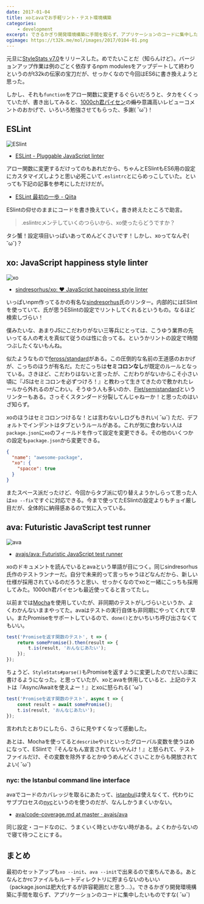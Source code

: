 ```yaml
---
date: 2017-01-04
title: xoとavaでお手軽リント・テスト環境構築
categories: 
    - development
excerpt: できるかぎり開発環境構築に手間を取らず、アプリケーションのコードに集中したいものですな(˘ω˘)
ogimage: https://t32k.me/mol/images/2017/0104-01.png
---
```


元旦に[StyleStats v7.0](https://github.com/t32k/stylestats/releases/tag/v7.0.0)をリリースした。めでたいことだ（知らんけど）。バージョンアップ作業は例のごとく依存するnpm modulesをアップデートして終わりというのがt32kの伝家の宝刀だが、せっかくなので今回はES6に書き換えようと思った。

しかし、それも`function`をアロー関数に変更するぐらいだろうと、タカをくくっていたが、書き出してみると、[1000ch君パイセン](https://1000ch.net/)の~~煽り~~意識高いレビューコメントのおかげで、いろいろ勉強させてもらった、多謝( ˘ω˘)！

## ESLint

![ESlint](/mol/images/2017/0104-00.png)

- [ESLint \- Pluggable JavaScript linter](http://eslint.org/)

アロー関数に変更するだけってのもあれだから、ちゃんとESlintもES6用の設定にカスタマイズしようと思い必死こいて`.eslintrc`とにらめっこしていた。といっても下記の記事を参考にしただけだが。

- [ESLint 最初の一歩 \- Qiita](http://qiita.com/mysticatea/items/f523dab04a25f617c87d)

ESlintの仰せのままにコードを書き換えていく。書き終えたところで助言。

> .eslintrcメンテしていくのつらいから、xo使ったらどうですか？

タシ蟹！設定項目いっぱいあってめんどくさいです！しかし、xoってなんぞ( ˘ω˘)？

## xo: JavaScript happiness style linter

![xo](/mol/images/2017/0104-01.png)

- [sindresorhus/xo: ❤️ JavaScript happiness style linter](https://github.com/sindresorhus/xo)

いっぱいnpm作ってるかの有名な[sindresorhus](https://github.com/sindresorhus)氏のリンター。内部的にはESlintを使っていて、氏が思うESlintの設定でリントしてくれるというもの。なるほど検索しづらい！

僕みたいな、あまりJSにこだわりがない三等兵にとっては、こうゆう業界の先いってる人の考えを真似て従うのは性に合ってる。というかリントの設定で時間つぶしたくないもんね。

似たようなもので[feross/standard](https://github.com/feross/standard)がある。この圧倒的な名前の王道感のおかげが、こっちのほうが有名だ。ただこっちは**セミコロンなし**が既定のルールとなっている。さきほど、こだわりはないと言ったが、こだわりがないからこそ小さい頃に『JSはセミコロンを必ずつけろ！』と教わって生きてきたので敷かれたレールから外れるのがこわい。そうゆう人も多いのか、[Flet/semistandard](https://github.com/Flet/semistandard)というリンターもある。さっそくスタンダード分裂してんじゃねーか！と思ったのはいざ知らず。

xoのほうはセミコロンつけるな！とは言わないしログもきれい( ˘ω˘) ただ、デフォルトでインデントはタブというルールがある。これが気に食わない人は`package.json`に`xo`のフィールドを作って設定を変更できる。その他のいくつかの設定も`package.json`から変更できる。

```json
{
  "name": "awesome-package",
  "xo": {
    "spacce": true
  }
}
```

またスペース派だったけど、今回からタブ派に切り替えようかしらって思った人は`xo --fix`ですぐに対応できる。今まで使ってたESlintの設定よりもチョイ厳し目だが、全体的に納得感あるので気に入っている。

## ava: Futuristic JavaScript test runner

![ava](/mol/images/2017/0104-02.jpg)

- [avajs/ava: Futuristic JavaScript test runner](https://github.com/avajs/ava)

xoのドキュメントを読んでいるとavaという単語が目につく。同じsindresorhus氏作のテストランナーだ。自分で未来的って言っちゃうほどなんだから、新しい仕様が採用されているのだろうと思い、せっかくなのでxoと一緒にこっちも採用してみた。1000ch君パイセンも最近使ってると言ってたし。

以前までは[Mocha](https://mochajs.org/)を使用していたが、非同期のテストがしづらいというか、よくわかんないままやってた。avaはテストの実行自体も非同期にやってくれて早い。またPromiseをサポートしているので、`done()`とかいちいち呼び出さなくてもいい。

```js
test('Promiseを返す関数のテスト', t => {
    return somePromise().then(result => {
        t.is(result, 'おんなじあたい');
    });
});
```

ちょうど、`StyleStats#parse()`もPromiseを返すように変更したのでだいぶ楽に書けるようになった。と思っていたが、xoとavaを併用していると、上記のテストは『Async/Awaitを使えよー！』とxoに怒られる( ˘ω˘)

```js
test('Promiseを返す関数のテスト', async t => {
    const result = await somePromise();
    t.is(result, 'おんなじあたい');
});
```

言われたとおりにしたら、さらに見やすくなって感動した。

あとは、Mochaを使ってると`describe`や`it`といったグローバル変数を使うはめになって、ESlintで『そんなもん宣言されてないやんけ！』と怒られて、テストファイルだけ、その変数を除外するとかゆうめんどくさいことからも開放されてよい( ˘ω˘)

### nyc: the Istanbul command line interface

avaでコードのカバレッジを取るにあたって、[istanbul](https://github.com/gotwarlost/istanbul)は使えなくて、代わりにサブプロセスの[nyc](https://github.com/istanbuljs/nyc)というのを使うのだが、なんしかうまくいかない。

- [ava/code\-coverage\.md at master · avajs/ava](https://github.com/avajs/ava/blob/master/docs/recipes/code-coverage.md)

同じ設定・コードなのに、うまくいく時といかない時がある。よくわからないので寝て待つことにする。

## まとめ

最初のセットアップも`xo --init`、`ava --init`で出来るので楽ちんである。あとなんとかrcファイルもルートディレクトリに貯まらないのもいい（package.jsonは肥大化するが許容範囲だと思う...）。できるかぎり開発環境構築に手間を取らず、アプリケーションのコードに集中したいものですな( ˘ω˘)

